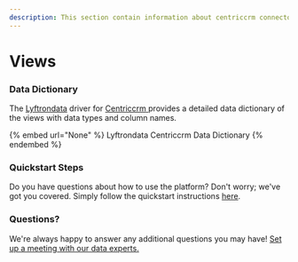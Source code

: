 ```yaml
---
description: This section contain information about centriccrm connector views information
---
```


# Views

### Data Dictionary

The [Lyftrondata](https://www.lyftrondata.com/) driver for [Centriccrm](None/)[ ](https://www.lyftrondata.com/integration/centriccrm/)provides a detailed data dictionary of the views with data types and column names.

{% embed url="None" %}
Lyftrondata Centriccrm Data Dictionary
{% endembed %}

### Quickstart Steps

Do you have questions about how to use the platform? Don't worry; we've got you covered. Simply follow the quickstart instructions [here](../README.md).

### Questions? <a href="#questions" id="questions"></a>

We're always happy to answer any additional questions you may have! [Set up a meeting with our data experts.](https://www.lyftrondata.com/book-a-meeting/)


